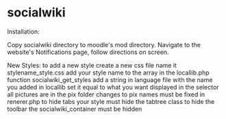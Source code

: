 socialwiki
==========
Installation:

Copy socialwiki directory to moodle's mod directory.
Navigate to the website's Notifications page, follow directions on screen.

New Styles:
to add a new style create a new css file name it stylename_style.css
add your style name to the array in the locallib.php function socialwiki_get_styles
add a string in language file with the name you added in locallib set it equal to what you want displayed in the selector
all pictures are in the pix folder
changes to pix names must be fixed in renerer.php
to hide tabs your style must hide the tabtree class to hide the toolbar the socialwiki_container must be hidden

